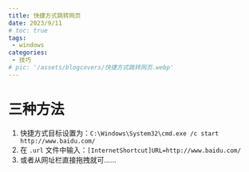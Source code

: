 ```yaml
---
title: 快捷方式跳转网页
date: 2023/9/11
# toc: true
tags:
 - windows
categories:
 - 技巧
# pic: '/assets/blogcovers/快捷方式跳转网页.webp'
---
```


# 三种方法

1. 快捷方式目标设置为：`C:\Windows\System32\cmd.exe /c start http://www.baidu.com/`
2. 在 `.url` 文件中输入：`[InternetShortcut]URL=http://www.baidu.com/`
3. 或者从网址栏直接拖拽就可......